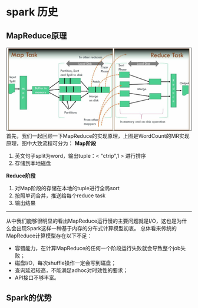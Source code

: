 # spark 历史

## MapReduce原理
![](/assets/mapreduce.jpg)                    
首先，我们一起回顾一下MapReduce的实现原理，上图是WordCount的MR实现原理，图中大致流程可分为：
**Map阶段**
1. 英文句子split为word，输出tuple：&lt; "ctrip",1 &gt; 进行排序
2. 存储到本地磁盘

**Reduce阶段**
1. 对Map阶段的存储在本地的tuple进行全局sort
2. 按照单词合并，推送给每个reduce task
3. 输出结果
---
从中我们能够很明显的看出MapReduce运行慢的主要问题就是I/O，这也是为什么会出现Spark这样一种基于内存的分布式计算模型初衷。
总体看来传统的MapReduce计算模型存在以下不足：
* 容错能力，在计算MapReduce的任何一个阶段运行失败就会导致整个job失败；
* 磁盘I/O，每次shuffle操作一定会写到磁盘；
* 查询延迟较高，不能满足adhoc对时效性的要求；
* API接口不够丰富。

## Spark的优势

